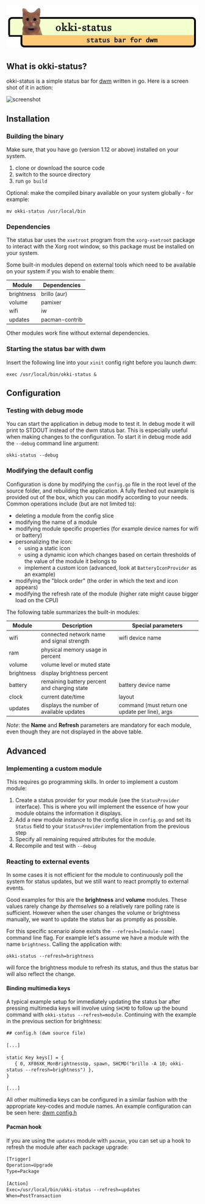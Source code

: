 # ![logo](logo.png "okki-status for dwm")

## What is okki-status?

okki-status is a simple status bar for [dwm](http://dwm.suckless.org/) written in go.
Here is a screen shot of it in action:

![screenshot](screenshot.png "screen shot of dwm desktop with okki-status")

## Installation

### Building the binary

Make sure, that you have go (version 1.12 or above) installed on your system.

1.  clone or download the source code
1.  switch to the source directory
1.  run `go build`

Optional: make the compiled binary available on your system globally - for example:

```
mv okki-status /usr/local/bin
```

### Dependencies

The status bar uses the `xsetroot` program from the `xorg-xsetroot` package to interact with the Xorg root window, so this package must be installed on your system.

Some built-in modules depend on external tools which need to be available on your system if you wish to enable them:

| Module         | Dependencies                               |
| -------------- | ------------------------------------------ |
| brightness     | brillo (aur)                               |
| volume         | pamixer                                    |
| wifi           | iw                                         |
| updates        | pacman-contrib                             |

Other modules work fine without external dependencies.

### Starting the status bar with dwm

Insert the following line into your `xinit` config right before you launch dwm:

```
exec /usr/local/bin/okki-status &
```

## Configuration

### Testing with debug mode

You can start the application in debug mode to test it. In debug mode it will print to STDOUT instead of the dwm status bar. This is especially useful when making changes to the configuration.
To start it in debug mode add the `--debug` command line argument:

```
okki-status --debug
```

### Modifying the default config

Configuration is done by modifying the `config.go` file in the root level of the source folder, and rebuilding the application.
A fully fleshed out example is provided out of the box, which you can modify according to your needs. Common operations include (but are not limited to):

- deleting a module from the config slice
- modifying the name of a module
- modifying module specific properties (for example device names for wifi or battery)
- personalizing the icon:
  - using a static icon
  - using a dynamic icon which changes based on certain thresholds of the value of the module it belongs to
  - implement a custom icon (advanced, look at `BatteryIconProvider` as an example)
- modifying the "block order" (the order in which the text and icon appears)
- modifying the refresh rate of the module (higher rate might cause bigger load on the CPU)

The following table summarizes the built-in modules:

| Module     | Description                                  | Special parameters                              |
| ---------- | -------------------------------------------- | ----------------------------------------------- |
| wifi       | connected network name and signal strength   | wifi device name                                |
| ram        | physical memory usage in percent             |                                                 |
| volume     | volume level or muted state                  |                                                 |
| brightness | display brightness percent                   |                                                 |
| battery    | remaining battery percent and charging state | battery device name                             |
| clock      | current date/time                            | layout                                          |
| updates    | displays the number of available updates     | command (must return one update per line), args |

_Note_: the **Name** and **Refresh** parameters are mandatory for each module, even though they are not displayed in the above table.

## Advanced

### Implementing a custom module

This requires go programming skills. In order to implement a custom module:

1.  Create a status provider for your module (see the `StatusProvider` interface). This is where you will implement the essence of how your module obtains the information it displays.
1.  Add a new module instance to the config slice in `config.go` and set its `Status` field to your `StatusProvider` implementation from the previous step
1.  Specify all remaining required attributes for the module.
1.  Recompile and test with `--debug`

### Reacting to external events

In some cases it is not efficient for the module to continuously poll the system for status updates, but we still want to react promptly to external events.

Good examples for this are the **brightness** and **volume** modules. These values rarely change _by themselves_ so a relatively rare polling rate is sufficient. However when the user changes the volume or brightness manually, we want to update the status bar as promptly as possible.

For this specific scenario alone exists the `--refresh=[module-name]` command line flag. For example let's assume we have a module with the name `brightness`. Calling the application with:

```
okki-status --refresh=brightness
```

will force the brightness module to refresh its status, and thus the status bar will also reflect the change.

#### Binding multimedia keys

A typical example setup for immediately updating the status bar after pressing multimedia keys will involve using `SHCMD` to follow up the bound command with `okki-status --refresh=module`.
Continuing with the example in the previous section for brightness:

```
## config.h (dwm source file)

[...]

static Key keys[] = {
   { 0, XF86XK_MonBrightnessUp, spawn, SHCMD("brillo -A 10; okki-status --refresh=brightness") },
}

[...]
```

All other multimedia keys can be configured in a similar fashion with the appropriate key-codes and module names.
An example configuration can be seen here: [dwm config.h](https://bitbucket.org/dargzero/dotfiles/src/master/dwm/config.h)

#### Pacman hook

If you are using the `updates` module with `pacman`, you can set up a hook to refresh the module after each package upgrade:

```
[Trigger]
Operation=Upgrade
Type=Package

[Action]
Exec=/usr/local/bin/okki-status --refresh=updates
When=PostTransaction
```